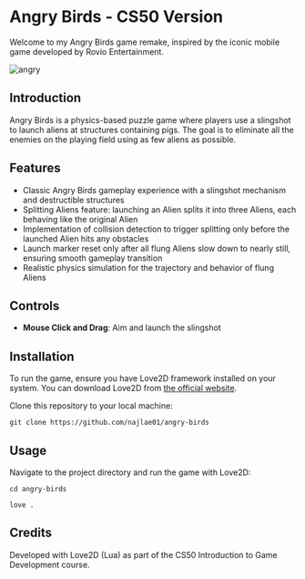 # Angry Birds - CS50 Version

Welcome to my Angry Birds game remake, inspired by the iconic mobile game developed by Rovio Entertainment.

![angry](https://github.com/najlae01/angry-birds/assets/88176530/bc5b2e60-ed53-4e99-8fa5-3b594e28f727)


## Introduction

Angry Birds is a physics-based puzzle game where players use a slingshot to launch aliens at structures containing pigs. The goal is to eliminate all the enemies on the playing field using as few aliens as possible.

## Features

- Classic Angry Birds gameplay experience with a slingshot mechanism and destructible structures
- Splitting Aliens feature: launching an Alien splits it into three Aliens, each behaving like the original Alien
- Implementation of collision detection to trigger splitting only before the launched Alien hits any obstacles
- Launch marker reset only after all flung Aliens slow down to nearly still, ensuring smooth gameplay transition
- Realistic physics simulation for the trajectory and behavior of flung Aliens

## Controls

- **Mouse Click and Drag**: Aim and launch the slingshot

## Installation

To run the game, ensure you have Love2D framework installed on your system. You can download Love2D from [the official website](https://love2d.org/).

Clone this repository to your local machine:

```
git clone https://github.com/najlae01/angry-birds
```

## Usage

Navigate to the project directory and run the game with Love2D:

```
cd angry-birds
```
```
love .
```

## Credits

Developed with Love2D (Lua) as part of the CS50 Introduction to Game Development course.
